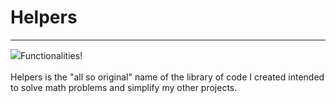 # Helpers
___
![](https://github.com/bowenleng/Helpers/blob/main/screenimage.png)Functionalities!
<br>
<br>
Helpers is the "all so original" name of the library of code I created
intended to solve math problems and simplify my other projects.
